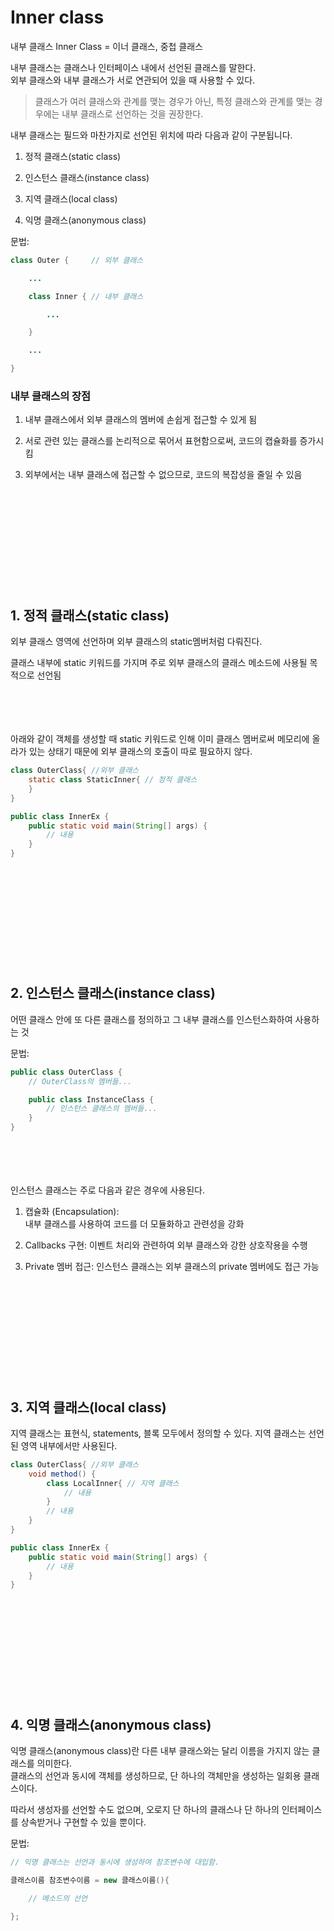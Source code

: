 # Inner class

내부 클래스 Inner Class = 이너 클래스, 중첩 클래스

내부 클래스는 클래스나 인터페이스 내에서 선언된 클래스를 말한다.  
외부 클래스와 내부 클래스가 서로 연관되어 있을 때 사용할 수 있다.

> 클래스가 여러 클래스와 관계를 맺는 경우가 아닌, 특정 클래스와 관계를 맺는 경우에는 내부 클래스로 선언하는 것을 권장한다.

내부 클래스는 필드와 마찬가지로 선언된 위치에 따라 다음과 같이 구분됩니다.

1. 정적 클래스(static class)

2. 인스턴스 클래스(instance class)

3. 지역 클래스(local class)

4. 익명 클래스(anonymous class)

문법:

```java
class Outer {     // 외부 클래스

    ...

    class Inner { // 내부 클래스

        ...

    }

    ...

}
```

### 내부 클래스의 장점

1. 내부 클래스에서 외부 클래스의 멤버에 손쉽게 접근할 수 있게 됨

2. 서로 관련 있는 클래스를 논리적으로 묶어서 표현함으로써, 코드의 캡슐화를 증가시킴

3. 외부에서는 내부 클래스에 접근할 수 없으므로, 코드의 복잡성을 줄일 수 있음

ㅤ
ㅤ

ㅤ

ㅤ

ㅤ

ㅤ

## 1. 정적 클래스(static class)

외부 클래스 영역에 선언하며 외부 클래스의 static멤버처럼 다뤄진다.

클래스 내부에 static 키워드를 가지며 주로 외부 클래스의 클래스 메소드에 사용될 목적으로 선언됨

ㅤ

ㅤ

아래와 같이 객체를 생성할 때 static 키워드로 인해 이미 클래스 멤버로써 메모리에 올라가 있는 상태기 때문에
외부 클래스의 호출이 따로 필요하지 않다.

```java
class OuterClass{ //외부 클래스
	static class StaticInner{ // 정적 클래스
	}
}

public class InnerEx {
	public static void main(String[] args) {
        // 내용
	}
}
```

ㅤ
ㅤ

ㅤ

ㅤ

ㅤ

ㅤ

## 2. 인스턴스 클래스(instance class)

어떤 클래스 안에 또 다른 클래스를 정의하고 그 내부 클래스를 인스턴스화하여 사용하는 것

문법:

```java
public class OuterClass {
    // OuterClass의 멤버들...

    public class InstanceClass {
        // 인스턴스 클래스의 멤버들...
    }
}
```

ㅤ

ㅤ

인스턴스 클래스는 주로 다음과 같은 경우에 사용된다.

1. 캡슐화 (Encapsulation):  
   내부 클래스를 사용하여 코드를 더 모듈화하고 관련성을 강화

2. Callbacks 구현: 이벤트 처리와 관련하여 외부 클래스와 강한 상호작용을 수행

3. Private 멤버 접근: 인스턴스 클래스는 외부 클래스의 private 멤버에도 접근 가능

ㅤ
ㅤ

ㅤ

ㅤ

ㅤ

ㅤ

## 3. 지역 클래스(local class)

지역 클래스는 표현식, statements, 블록 모두에서 정의할 수 있다.
지역 클래스는 선언된 영역 내부에서만 사용된다.

```java
class OuterClass{ //외부 클래스
	void method() {
		class LocalInner{ // 지역 클래스
			// 내용
		}
        // 내용
	}
}

public class InnerEx {
	public static void main(String[] args) {
        // 내용
	}
}
```

ㅤ
ㅤ

ㅤ

ㅤ

ㅤ

ㅤ

## 4. 익명 클래스(anonymous class)

익명 클래스(anonymous class)란 다른 내부 클래스와는 달리 이름을 가지지 않는 클래스를 의미한다.  
클래스의 선언과 동시에 객체를 생성하므로, 단 하나의 객체만을 생성하는 일회용 클래스이다.

따라서 생성자를 선언할 수도 없으며, 오로지 단 하나의 클래스나 단 하나의 인터페이스를 상속받거나 구현할 수 있을 뿐이다.

문법:

```java
// 익명 클래스는 선언과 동시에 생성하여 참조변수에 대입함.

클래스이름 참조변수이름 = new 클래스이름(){

    // 메소드의 선언

};
```
